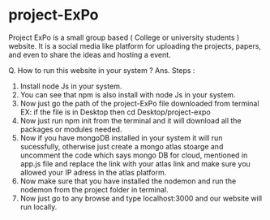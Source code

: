 # project-ExPo
Project ExPo is a small group based ( College or university students ) website.  It is a social media like platform for uploading the projects, papers, and even to share the ideas and hosting a event.  


Q. How to run this website in your system ?
Ans. 
Steps :
1. Install node Js in your system.
2. You can see that npm is also install with node Js in your system.
3. Now just go the path of the project-ExPo file downloaded from terminal EX: if the file is in Desktop then cd Desktop/project-expo
4. Now just run npm init from the terminal and it will download all the packages or modules needed.
5. Now if you have mongoDB installed in your system it will run sucessfully, otherwise just create a mongo atlas stoarge and uncomment the code which says mongo DB for cloud, mentioned in app.js file and replace the link with your atlas link and make sure you allowed your IP adress in the atlas platform.
6. Now make sure that you have installed the nodemon and run the nodemon from the project folder in terminal.
7. Now just go to any browse and type localhost:3000 and our website will run locally.




